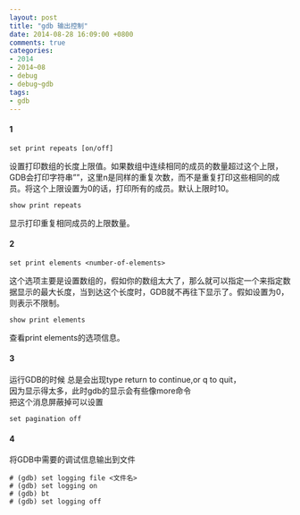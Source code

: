 ```yaml
---
layout: post
title: "gdb 输出控制"
date: 2014-08-28 16:09:00 +0800
comments: true
categories:
- 2014
- 2014~08
- debug
- debug~gdb
tags:
- gdb
---
```

#### 1
```
set print repeats [on/off]
```
设置打印数组的长度上限值。如果数组中连续相同的成员的数量超过这个上限，GDB会打印字符串”<repeats n times>”，这里n是同样的重复次数，而不是重复打印这些相同的成员。将这个上限设置为0的话，打印所有的成员。默认上限时10。
```
show print repeats
```
显示打印重复相同成员的上限数量。
#### 2
```
set print elements <number-of-elements>
```
这个选项主要是设置数组的，假如你的数组太大了，那么就可以指定一个<number-of-elements>来指定数据显示的最大长度，当到达这个长度时，GDB就不再往下显示了。假如设置为0，则表示不限制。
```
show print elements
```
查看print elements的选项信息。
#### 3
运行GDB的时候 总是会出现type return to continue,or q <return> to quit，  
因为显示得太多，此时gdb的显示会有些像more命令  
把这个消息屏蔽掉可以设置
```
set pagination off 
```
#### 4
将GDB中需要的调试信息输出到文件
```
# (gdb) set logging file <文件名>
# (gdb) set logging on
# (gdb) bt
# (gdb) set logging off
```

